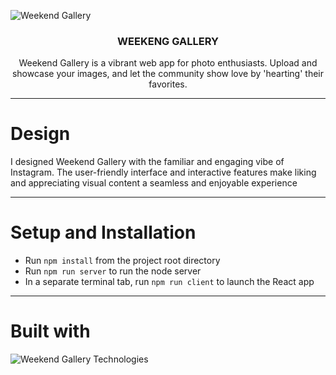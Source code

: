 ![Weekend Gallery](https://github.com/alexafleming/weekend-gallery-react/assets/111538729/8bddbdf0-09ee-4b7a-ac9b-3f20307c7174)


<h3 align="center">WEEKENG GALLERY</h3>

  <p align="center">
Weekend Gallery is a vibrant web app for photo enthusiasts. Upload and showcase your images, and let the community show love by 'hearting' their favorites. 
    
---
# Design

I designed Weekend Gallery with the familiar and engaging vibe of Instagram. The user-friendly interface and interactive features make liking and appreciating visual content a seamless and enjoyable experience

--- 
# Setup and Installation

- Run `npm install` from the project root directory
- Run `npm run server` to run the node server
- In a separate terminal tab, run `npm run client` to launch the React app

---
# Built with

![Weekend Gallery Technologies](https://github.com/alexafleming/weekend-gallery-react/assets/111538729/6ba12fd5-26a6-46b8-a48b-c56203d03d5a)

